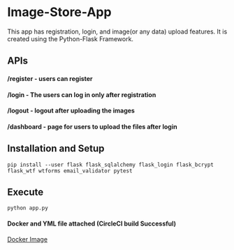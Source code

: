 # Image-Store-App 
This app has registration, login, and image(or any data) upload features. It is created using the Python-Flask Framework.

## APIs

#### /register - users can register 
#### /login    - The users can log in only after registration
#### /logout   - logout after uploading the images
#### /dashboard   - page for users to upload the files after login


## Installation and Setup

```
pip install --user flask flask_sqlalchemy flask_login flask_bcrypt flask_wtf wtforms email_validator pytest
```

## Execute

```
python app.py
```


#### Docker and YML file attached (CircleCI build Successful)
[Docker Image](https://hub.docker.com/repository/docker/charulsjsu/img-store-app/general)


